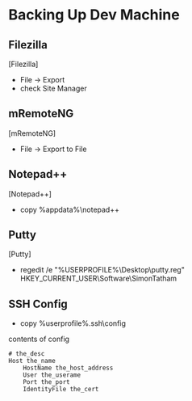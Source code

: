 # Backing Up Dev Machine

## Filezilla
[Filezilla]
- File -> Export
- check Site Manager

## mRemoteNG
[mRemoteNG]
- File -> Export to File

## Notepad++
[Notepad++]
- copy %appdata%\notepad++

## Putty
[Putty]
- regedit /e "%USERPROFILE%\Desktop\putty.reg" HKEY_CURRENT_USER\Software\SimonTatham

## SSH Config
- copy %userprofile%\.ssh\config

contents of config
```
# the_desc
Host the_name
    HostName the_host_address
    User the_userame
    Port the_port
    IdentityFile the_cert
```
